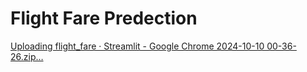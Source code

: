 # Flight Fare Predection 

[Uploading flight_fare · Streamlit - Google Chrome 2024-10-10 00-36-26.zip…]()
